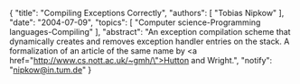 {
    "title": "Compiling Exceptions Correctly",
    "authors": [
        "Tobias Nipkow"
    ],
    "date": "2004-07-09",
    "topics": [
        "Computer science-Programming languages-Compiling"
    ],
    "abstract": "An exception compilation scheme that dynamically creates and removes exception handler entries on the stack. A formalization of an article of the same name by <a href=\"http://www.cs.nott.ac.uk/~gmh/\">Hutton</a> and Wright.",
    "notify": "nipkow@in.tum.de"
}